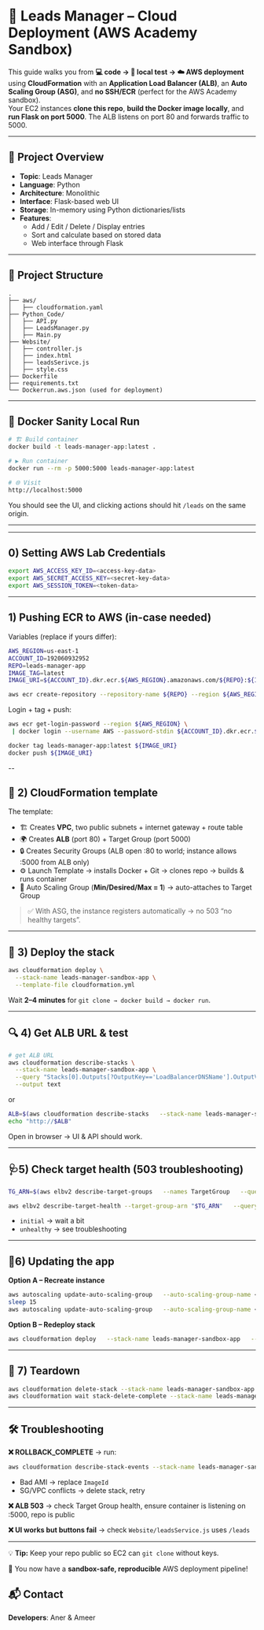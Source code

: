 # 🚀 Leads Manager – Cloud Deployment (AWS Academy Sandbox)

This guide walks you from **💻 code → 🧪 local test → ☁️ AWS deployment** using **CloudFormation** with an **Application Load Balancer (ALB)**, an **Auto Scaling Group (ASG)**, and **no SSH/ECR** (perfect for the AWS Academy sandbox).  
Your EC2 instances **clone this repo**, **build the Docker image locally**, and **run Flask on port 5000**. The ALB listens on port 80 and forwards traffic to 5000.

---

## 🧩 Project Overview

- **Topic**: Leads Manager
- **Language**: Python
- **Architecture**: Monolithic
- **Interface**: Flask-based web UI
- **Storage**: In-memory using Python dictionaries/lists
- **Features**:
  - Add / Edit / Delete / Display entries
  - Sort and calculate based on stored data
  - Web interface through Flask

---

## 📁 Project Structure

```
.
├── aws/
│   ├── cloudformation.yaml
├── Python_Code/
│   ├── API.py
│   ├── LeadsManager.py
│   ├── Main.py
├── Website/
│   ├── controller.js
│   ├── index.html
│   ├── leadsSerivce.js
│   ├── style.css
├── Dockerfile
├── requirements.txt
└── Dockerrun.aws.json (used for deployment)
```

---

## 🐳 Docker Sanity Local Run

```bash
# 🏗 Build container
docker build -t leads-manager-app:latest .

# ▶️ Run container
docker run --rm -p 5000:5000 leads-manager-app:latest

# 🌐 Visit
http://localhost:5000
```

You should see the UI, and clicking actions should hit `/leads` on the same origin.

---

---
## 0) Setting AWS Lab Credentials
```bash
export AWS_ACCESS_KEY_ID=<access-key-data>
export AWS_SECRET_ACCESS_KEY=<secret-key-data>
export AWS_SESSION_TOKEN=<token-data>
```
---
## 1) Pushing ECR to AWS (in-case needed)
Variables (replace if yours differ):
```bash
AWS_REGION=us-east-1
ACCOUNT_ID=192060932952
REPO=leads-manager-app
IMAGE_TAG=latest
IMAGE_URI=${ACCOUNT_ID}.dkr.ecr.${AWS_REGION}.amazonaws.com/${REPO}:${IMAGE_TAG}
```

```bash
aws ecr create-repository --repository-name ${REPO} --region ${AWS_REGION} || true
```
Login + tag + push:

```bash
aws ecr get-login-password --region ${AWS_REGION} \
 | docker login --username AWS --password-stdin ${ACCOUNT_ID}.dkr.ecr.${AWS_REGION}.amazonaws.com

docker tag leads-manager-app:latest ${IMAGE_URI}
docker push ${IMAGE_URI}
```
--
## 📜 2) CloudFormation template

The template:
- 🏗 Creates **VPC**, two public subnets + internet gateway + route table
- 🌍 Creates **ALB** (port 80) + Target Group (port 5000)
- 🔒 Creates Security Groups (ALB open :80 to world; instance allows :5000 from ALB only)
- ⚙️ Launch Template → installs Docker + Git → clones repo → builds & runs container
- 🔄 Auto Scaling Group (**Min/Desired/Max = 1**) → auto-attaches to Target Group

> ✅ With ASG, the instance registers automatically → no 503 “no healthy targets”.

---

## 🚀 3) Deploy the stack

```bash
aws cloudformation deploy \
  --stack-name leads-manager-sandbox-app \
  --template-file cloudformation.yml
```

Wait **2–4 minutes** for `git clone → docker build → docker run`.

---

## 🔍 4) Get ALB URL & test

```bash
# get ALB URL
aws cloudformation describe-stacks \
  --stack-name leads-manager-sandbox-app \
  --query "Stacks[0].Outputs[?OutputKey=='LoadBalancerDNSName'].OutputValue" \
  --output text
```
or

```bash
ALB=$(aws cloudformation describe-stacks   --stack-name leads-manager-sandbox-app   --query "Stacks[0].Outputs[?OutputKey=='LoadBalancerDNSName'].OutputValue"   --output text)
echo "http://$ALB"
```

Open in browser → UI & API should work.

---

## 🩺5) Check target health (503 troubleshooting)

```bash
TG_ARN=$(aws elbv2 describe-target-groups   --names TargetGroup   --query 'TargetGroups[0].TargetGroupArn' --output text)

aws elbv2 describe-target-health --target-group-arn "$TG_ARN"   --query 'TargetHealthDescriptions[].{Id:Target.Id,State:TargetHealth.State,Reason:TargetHealth.Reason,Desc:TargetHealth.Description}'   --output table
```

- `initial` → wait a bit  
- `unhealthy` → see troubleshooting

---

## 🔄6) Updating the app

**Option A – Recreate instance**  
```bash
aws autoscaling update-auto-scaling-group   --auto-scaling-group-name <ASG-NAME> --desired-capacity 0
sleep 15
aws autoscaling update-auto-scaling-group   --auto-scaling-group-name <ASG-NAME> --desired-capacity 1
```

**Option B – Redeploy stack**  
```bash
aws cloudformation deploy   --stack-name leads-manager-sandbox-app   --template-file cloudformation.yml
```

---

## 🧹 7) Teardown

```bash
aws cloudformation delete-stack --stack-name leads-manager-sandbox-app
aws cloudformation wait stack-delete-complete --stack-name leads-manager-sandbox-app
```

---

## 🛠 Troubleshooting

**❌ ROLLBACK_COMPLETE** → run:
```bash
aws cloudformation describe-stack-events --stack-name leads-manager-sandbox-app   --query "StackEvents[?ResourceStatus=='CREATE_FAILED'].[Timestamp,LogicalResourceId,ResourceStatusReason]"   --output table
```
- Bad AMI → replace `ImageId`
- SG/VPC conflicts → delete stack, retry

**❌ ALB 503** → check Target Group health, ensure container is listening on :5000, repo is public

**❌ UI works but buttons fail** → check `Website/leadsService.js` uses `/leads`

---

💡 **Tip:** Keep your repo public so EC2 can `git clone` without keys.

🎯 You now have a **sandbox-safe, reproducible** AWS deployment pipeline!

## 📬 Contact

**Developers**: Aner & Ameer
